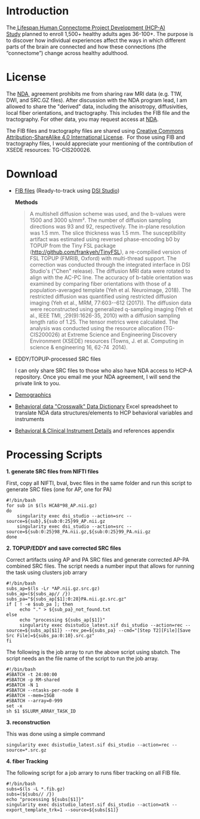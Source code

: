 # Introduction

The[ Lifespan Human Connectome Project Development (HCP-A) Study](https://www.humanconnectome.org/study/hcp-lifespan-aging) planned to enroll 1,500+ healthy adults ages 36-100+. The purpose is to discover how individual experiences affect the ways in which different parts of the brain are connected and how these connections (the “connectome”) change across healthy adulthood.

# License

The [NDA ](https://nda.nih.gov/) agreement prohibits me from sharing raw MRI data (e.g. T1W, DWI, and SRC.GZ files). After discussion with the NDA program lead, I am allowed to share the "derived" data, including the anisotropy, diffusivities, local fiber orientations, and tractography. This includes the FIB file and the tractography. For other data, you may request access at [NDA](https://nda.nih.gov/).

The FIB files and tractography files are shared using [Creative Commons Attribution-ShareAlike 4.0 International License](http://creativecommons.org/licenses/by-sa/4.0/).  For those using FIB and tractography files, I would appreciate your mentioning of the contribution of XSEDE resources: TG-CIS200026.

# Download

- [FIB files](https://pitt-my.sharepoint.com/:f:/g/personal/yehfc_pitt_edu/ErwU3whz_sFOkBhhSzz0pH0B40RP0nxp004d0ViISrz_Kw?e=D0TKee) (Ready-to-track using [DSI Studio](https://dsi-studio.labsolver.org))

  **Methods**
  > A multishell diffusion scheme was used, and the b-values were 1500 and 3000 s/mm². The number of diffusion sampling directions was 93 and 92, respectively. The in-plane resolution was 1.5 mm. The slice thickness was 1.5 mm. The susceptibility artifact was estimated using reversed phase-encoding b0 by TOPUP from the Tiny FSL package (http://github.com/frankyeh/TinyFSL), a re-compilied version of FSL TOPUP (FMRIB, Oxford) with multi-thread support. The correction was conducted through the integrated interface in DSI Studio's ("Chen" release). The diffusion MRI data were rotated to align with the AC-PC line. The accuracy of b-table orientation was examined by comparing fiber orientations with those of a population-averaged template (Yeh et al. Neuroimage, 2018). The restricted diffusion was quantified using restricted diffusion imaging (Yeh et al., MRM, 77:603--612 (2017)). The diffusion data were reconstructed using generalized q-sampling imaging (Yeh et al., IEEE TMI, ;29(9):1626-35, 2010) with a diffusion sampling length ratio of 1.25. The tensor metrics were calculated. The analysis was conducted using the resource allocation (TG-CIS200026) at Extreme Science and Engineering Discovery Environment (XSEDE) resources (Towns, J. et al. Computing in science & engineering 16, 62-74  2014).

- EDDY/TOPUP-processed SRC files

  I can only share SRC files to those who also have NDA access to HCP-A repository. Once you email me your NDA agreement, I will send the private link to you.

- [Demographics](https://www.humanconnectome.org/storage/app/media/documentation/LS2.0/HCA_LS_2.0_subject_completeness.csv)


- [Behavioral data "Crosswalk" Data Dictionary](https://www.humanconnectome.org/storage/app/media/documentation/LS2.0/LS2.0_Crosswalk_Behavioral_Data_Dictionary.xlsx "https://www.humanconnectome.org/storage/app/media/documentation/LS2.0/LS2.0_Crosswalk_Behavioral_Data_Dictionary.xlsx") Excel spreadsheet to translate NDA data structures/elements to HCP behavioral variables and instruments

- [Behavioral & Clinical Instrument Details](https://www.humanconnectome.org/storage/app/media/documentation/LS2.0/LS_2.0_Release_Appendix_2.pdf "https://www.humanconnectome.org/storage/app/media/documentation/LS2.0/LS_2.0_Release_Appendix_2.pdf") and references appendix


# Processing Scripts

**1. generate SRC files from NIFTI files**

First, copy all NIFTI, bval, bvec files in the same folder and run this script to generate SRC files (one for AP, one for PA)

```
#!/bin/bash
for sub in $(ls HCA8*98_AP.nii.gz)
do    
    singularity exec dsi_studio --action=src --source=${sub},${sub:0:25}99_AP.nii.gz
    singularity exec dsi_studio --action=src --source=${sub:0:25}98_PA.nii.gz,${sub:0:25}99_PA.nii.gz
done
```

**2. TOPUP/EDDY and save corrected SRC files**

Correct artifacts using AP and PA SRC files and generate corrected AP-PA combined SRC files.
The script needs a number input that allows for running the task using clusters job arrary

```
#!/bin/bash
subs_ap=$(ls -Lr *AP.nii.gz.src.gz)
subs_ap=(${subs_ap// /})
subs_pa="${subs_ap[$1]:0:28}PA.nii.gz.src.gz"
if [ ! -e $sub_pa ]; then
     echo "." > ${sub_pa}_not_found.txt
else    
     echo "processing ${subs_ap[$1]}"
     singularity exec dsistudio_latest.sif dsi_studio --action=rec --source=${subs_ap[$1]} --rev_pe=${subs_pa} --cmd="[Step T2][File][Save Src File]=${subs_pa:0:10}.src.gz"
fi
```

The following is the job array to run the above script using sbatch. The script needs an the file name of the script to run the job array.

```
#!/bin/bash
#SBATCH -t 24:00:00
#SBATCH -p RM-shared
#SBATCH -N 1
#SBATCH --ntasks-per-node 8
#SBATCH --mem=15GB
#SBATCH --array=0-999
set -x
sh $1 $SLURM_ARRAY_TASK_ID
```

**3. reconstruction**

This was done using a simple command

```
singularity exec dsistudio_latest.sif dsi_studio --action=rec --source=*.src.gz
```

**4. fiber Tracking**

The following script for a job arrary to runs fiber tracking on all FIB file. 

```
#!/bin/bash
subs=$(ls -L *.fib.gz)
subs=(${subs// /})
echo "processing ${subs[$1]}"
singularity exec dsistudio_latest.sif dsi_studio --action=atk --export_template_trk=1 --source=${subs[$1]}
```
